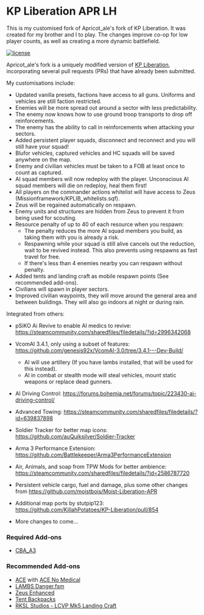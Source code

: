 # KP Liberation APR LH
This is my customised fork of Apricot_ale's fork of KP Liberation. It was created for my brother and I to play. The changes improve co-op for low player counts, as well as creating a more dynamic battlefield.

[![license](https://img.shields.io/github/license/KillahPotatoes/KP-Liberation.svg)](https://github.com/KillahPotatoes/KP-Liberation/blob/master/LICENSE.md)

Apricot_ale's fork is a uniquely modified version of [KP Liberation](https://github.com/KillahPotatoes/KP-Liberation), incorporating several pull requests (PRs) that have already been submitted.

My customisations include:

- Updated vanilla presets, factions have access to all guns. Uniforms and vehicles are still faction restricted.
- Enemies will be more spread out around a sector with less predictability.
- The enemy now knows how to use ground troop transports to drop off reinforcements.
- The enemy has the ability to call in reinforcements when attacking your sectors.
- Added persistent player squads, disconnect and reconnect and you will still have your squad!
- Blufor vehicles, captured vehicles and HC squads will be saved anywhere on the map.
- Enemy and civilian vehicles must be taken to a FOB at least once to count as captured.
- AI squad members will now redeploy with the player. Unconscious AI squad members will die on redeploy, heal them first!
- All players on the commander actions whitelist will have access to Zeus (Missionframework/KPLIB_whitelists.sqf).
- Zeus will be regained automatically on respawn.
- Enemy units and structures are hidden from Zeus to prevent it from being used for scouting.
- Resource penalty of up to 40 of each resource when you respawn:
    - The penalty reduces the more AI squad members you build, as taking them with you is already a risk.
    - Respawning while your squad is still alive cancels out the reduction, wait to be revived instead. This also prevents using respawns as fast travel for free.
    - If there's less than 4 enemies nearby you can respawn without penalty.
- Added tents and landing craft as mobile respawn points (See recommended add-ons).
- Civilians will spawn in player sectors.
- Improved civilian waypoints, they will move around the general area and between buildings. They will also go indoors at night or during rain.

Integrated from others:

- pSiKO Ai Revive to enable AI medics to revive: https://steamcommunity.com/sharedfiles/filedetails/?id=2996342068
- VcomAI 3.4.1, only using a subset of features: https://github.com/genesis92x/VcomAI-3.0/tree/3.4.1---Dev-Build/
    - AI will use artillery (If you have lambs installed, that will be used for this instead).
    - AI in combat or stealth mode will steal vehicles, mount static weapons or replace dead gunners.
- AI Driving Control: https://forums.bohemia.net/forums/topic/223430-ai-driving-control/
- Advanced Towing: https://steamcommunity.com/sharedfiles/filedetails/?id=639837898
- Soldier Tracker for better map icons: https://github.com/auQuiksilver/Soldier-Tracker
- Arma 3 Performance Extension: https://github.com/Battlekeeper/Arma3PerformanceExtension
- Air, Animals, and soap from TPW Mods for better ambience: https://steamcommunity.com/sharedfiles/filedetails/?id=2586787720
- Persistent vehicle cargo, fuel and damage, plus some other changes from https://github.com/moistbois/Moist-Liberation-APR
- Additional map ports by stutpip123: https://github.com/KillahPotatoes/KP-Liberation/pull/854

- More changes to come...

### Required Add-ons
- [CBA_A3](https://steamcommunity.com/sharedfiles/filedetails/?id=450814997)

### Recommended Add-ons
- [ACE](https://steamcommunity.com/sharedfiles/filedetails/?id=463939057) with [ACE No Medical](https://steamcommunity.com/sharedfiles/filedetails/?id=3053169823)
- [LAMBS Danger.fsm](https://steamcommunity.com/sharedfiles/filedetails/?id=1858075458)
- [Zeus Enhanced](https://steamcommunity.com/sharedfiles/filedetails/?id=1779063631)
- [Tent Backpacks](https://steamcommunity.com/sharedfiles/filedetails/?id=2177826065)
- [RKSL Studios - LCVP Mk5 Landing Craft](https://steamcommunity.com/sharedfiles/filedetails/?id=1752496126)
